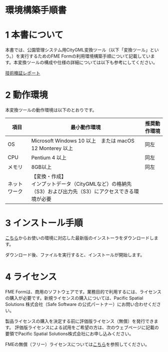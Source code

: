 # 環境構築手順書

# 1 本書について

本書では、公園管理システム用CityGML変換ツール（以下「変換ツール」という。）を実行するためのFME Formの利用環境構築手順について記載しています。本変換ツールの構成や仕様の詳細については以下も参考にしてください。

[技術検証レポート](https://www.mlit.go.jp/plateau/file/libraries/doc/plateau_tech_doc_0030_ver01.pdf)

# 2 動作環境

本変換ツールの動作環境は以下のとおりです。

| 項目               | 最小動作環境                                                                                                                                                                                                                                                                                                                                    | 推奨動作環境                   | 
| ------------------ | ----------------------------------------------------------------------------------------------------------------------------------------------------------------------------------------------------------------------------------------------------------------------------------------------------------------------------------------------- | ------------------------------ | 
| OS                 | Microsoft Windows 10 以上　または macOS 12 Monterey 以上                                                                                                                                                                                                                                                                                                                  |  同左 | 
| CPU                | Pentium 4 以上                                                                                                                                                                                                                                                                                                                               | 同左              | 
| メモリ             | 8GB以上                                                                                                                                                                                                                                                                                                                                         | 同左                        |                  | 
| ネットワーク       | 【変換・作成】<br>インプットデータ（CityGMLなど）の格納先（S3）および出力先（S3）にアクセスできる環境が必要   

# 3 インストール手順

[こちら](https://engage.safe.com/support/downloads/#official)からお使いの環境に対応した最新版のインストーラをダウンロードします。

ダウンロード後、ファイルを実行すると、インストールが開始します。

# 4 ライセンス
FME Formは、商用のソフトウェアです。業務目的で利用するには、ライセンスの購入が必要です。新規ライセンスの購入については、Pacific Spatial Solutions 株式会社（Safe Software の公式パートナー）にお問い合わせください。

製品ライセンスの購入を決定する前に評価版ライセンス（無償）を発行できます。
評価版ライセンスによる試用をご希望の方は、次のウェブページに記載の要領でPacific Spatial Solutions株式会社にお申し込みください。

FMEの無償（フリー）ライセンスについては[こちら](https://fmesupport.com/2019/11/qa-fme-free-licenses)を参照してください。

